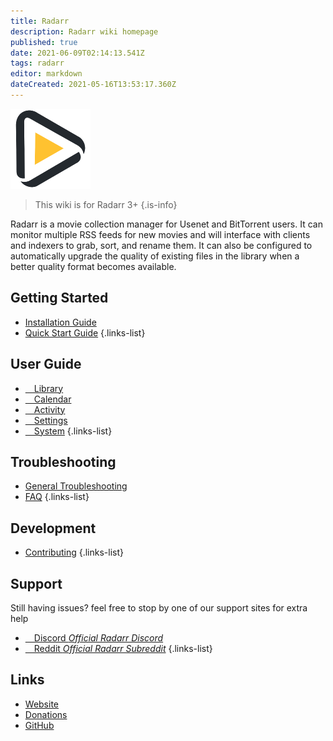 ```yaml
---
title: Radarr
description: Radarr wiki homepage
published: true
date: 2021-06-09T02:14:13.541Z
tags: radarr
editor: markdown
dateCreated: 2021-05-16T13:53:17.360Z
---
```


![128.png](/assets/radarr/128.png)

> This wiki is for Radarr 3+
{.is-info}

Radarr is a movie collection manager for Usenet and BitTorrent users. It can monitor multiple RSS feeds for new movies and will interface with clients and indexers to grab, sort, and rename them. It can also be configured to automatically upgrade the quality of existing files in the library when a better quality format becomes available.

## Getting Started

- [Installation Guide](/radarr/installation)
- [Quick Start Guide](/radarr/quick-start-guide)
{.links-list}

## User Guide

- [<i class="fas fa-play"></i>&emsp;Library](/radarr/library)
- [<i class="fas fa-calendar-alt"></i>&emsp;Calendar](/radarr/calendar)
- [<i class="fas fa-clock"></i>&emsp;Activity](/radarr/activity)
- [<i class="fas fa-cogs"></i>&emsp;Settings](/radarr/settings)
- [<i class="fas fa-laptop"></i>&emsp;System](/radarr/system)
{.links-list}

## Troubleshooting

- [General Troubleshooting](/radarr/troubleshooting)
- [FAQ](/radarr/faq)
{.links-list}

## Development

- [Contributing](/radarr/contributing)
{.links-list}

## Support

Still having issues? feel free to stop by one of our support sites for extra help

- [<i class="fab fa-discord"></i>&emsp;Discord *Official Radarr Discord*](https://radarr.video/discord)
- [<i class="fab fa-reddit"></i>&emsp;Reddit *Official Radarr Subreddit*](https://reddit.com/r/radarr)
{.links-list}

## Links

- [Website](https://radarr.video)
- [Donations](https://opencollective.com/radarr)
- [GitHub](https://github.com/radarr/radarr)
